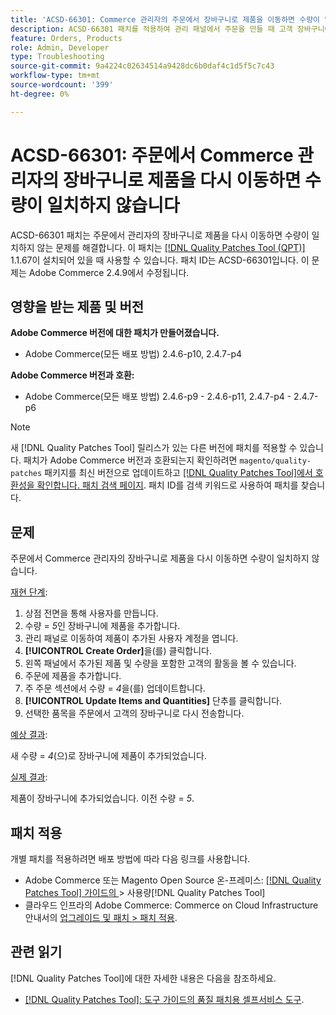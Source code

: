 ```yaml
---
title: 'ACSD-66301: Commerce 관리자의 주문에서 장바구니로 제품을 이동하면 수량이 일치하지 않습니다'
description: ACSD-66301 패치를 적용하여 관리 패널에서 주문을 만들 때 고객 장바구니에 있는 제품이 주문에 추가된 후 제거되지 않는 Adobe Commerce 문제를 해결합니다.
feature: Orders, Products
role: Admin, Developer
type: Troubleshooting
source-git-commit: 9a4224c02634514a9428dc6b0daf4c1d5f5c7c43
workflow-type: tm+mt
source-wordcount: '399'
ht-degree: 0%

---
```



# ACSD-66301: 주문에서 Commerce 관리자의 장바구니로 제품을 다시 이동하면 수량이 일치하지 않습니다

ACSD-66301 패치는 주문에서 관리자의 장바구니로 제품을 다시 이동하면 수량이 일치하지 않는 문제를 해결합니다. 이 패치는 [[!DNL Quality Patches Tool (QPT)]](/help/tools/quality-patches-tool/quality-patches-tool-to-self-serve-quality-patches.md) 1.1.67이 설치되어 있을 때 사용할 수 있습니다. 패치 ID는 ACSD-66301입니다. 이 문제는 Adobe Commerce 2.4.9에서 수정됩니다.

## 영향을 받는 제품 및 버전

**Adobe Commerce 버전에 대한 패치가 만들어졌습니다.**

* Adobe Commerce(모든 배포 방법) 2.4.6-p10, 2.4.7-p4

**Adobe Commerce 버전과 호환:**

* Adobe Commerce(모든 배포 방법) 2.4.6-p9 - 2.4.6-p11, 2.4.7-p4 - 2.4.7-p6

>[!NOTE]
>
>새 [!DNL Quality Patches Tool] 릴리스가 있는 다른 버전에 패치를 적용할 수 있습니다. 패치가 Adobe Commerce 버전과 호환되는지 확인하려면 `magento/quality-patches` 패키지를 최신 버전으로 업데이트하고 [[!DNL Quality Patches Tool]에서 호환성을 확인합니다. 패치 검색 페이지](https://experienceleague.adobe.com/tools/commerce-quality-patches/index.html?lang=ko). 패치 ID를 검색 키워드로 사용하여 패치를 찾습니다.

## 문제

주문에서 Commerce 관리자의 장바구니로 제품을 다시 이동하면 수량이 일치하지 않습니다.

<u>재현 단계</u>:

1. 상점 전면을 통해 사용자를 만듭니다.
2. 수량 = *5*&#x200B;인 장바구니에 제품을 추가합니다.
3. 관리 패널로 이동하여 제품이 추가된 사용자 계정을 엽니다.
4. **[!UICONTROL Create Order]**&#x200B;을(를) 클릭합니다.
5. 왼쪽 패널에서 추가된 제품 및 수량을 포함한 고객의 활동을 볼 수 있습니다.
6. 주문에 제품을 추가합니다.
7. 주 주문 섹션에서 수량 = *4*&#x200B;을(를) 업데이트합니다.
8. **[!UICONTROL Update Items and Quantities]** 단추를 클릭합니다.
9. 선택한 품목을 주문에서 고객의 장바구니로 다시 전송합니다.

<u>예상 결과</u>:

새 수량 = *4*(으)로 장바구니에 제품이 추가되었습니다.

<u>실제 결과</u>:

제품이 장바구니에 추가되었습니다. 이전 수량 = *5*.

## 패치 적용

개별 패치를 적용하려면 배포 방법에 따라 다음 링크를 사용합니다.

* Adobe Commerce 또는 Magento Open Source 온-프레미스: [[!DNL Quality Patches Tool]  가이드의 ](/help/tools/quality-patches-tool/usage.md)> 사용량[!DNL Quality Patches Tool]
* 클라우드 인프라의 Adobe Commerce: Commerce on Cloud Infrastructure 안내서의 [업그레이드 및 패치 > 패치 적용](https://experienceleague.adobe.com/docs/commerce-cloud-service/user-guide/develop/upgrade/apply-patches.html?lang=ko).

## 관련 읽기

[!DNL Quality Patches Tool]에 대한 자세한 내용은 다음을 참조하세요.

* [[!DNL Quality Patches Tool]: 도구 가이드의 품질 패치용 셀프서비스 도구](/help/tools/quality-patches-tool/quality-patches-tool-to-self-serve-quality-patches.md).

